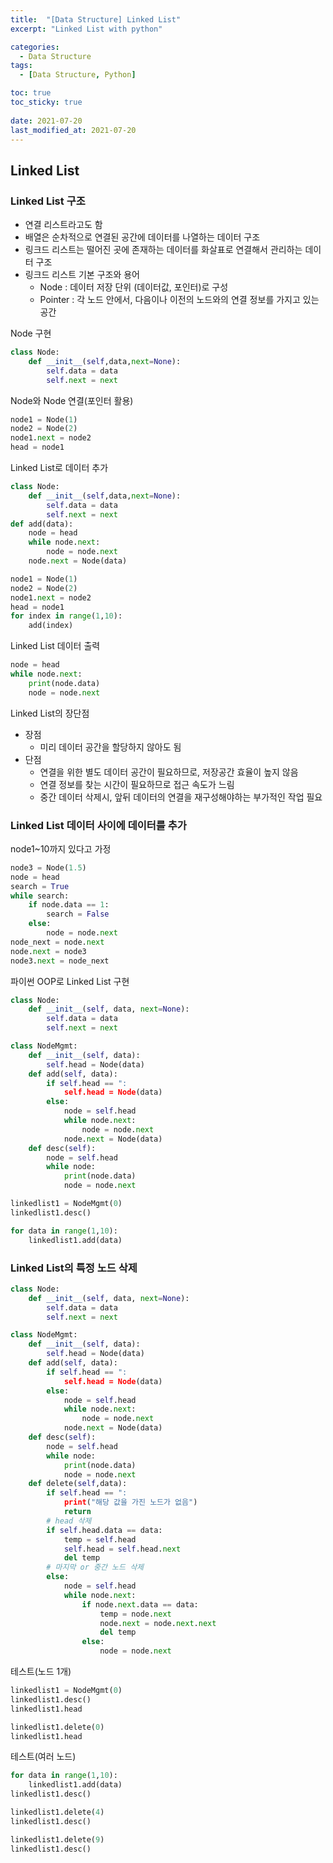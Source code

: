 ```yaml
---
title:  "[Data Structure] Linked List"
excerpt: "Linked List with python"

categories:
  - Data Structure
tags:
  - [Data Structure, Python]

toc: true
toc_sticky: true
 
date: 2021-07-20
last_modified_at: 2021-07-20
---
```

## Linked List
### Linked List 구조
- 연결 리스트라고도 함
- 배열은 순차적으로 연결된 공간에 데이터를 나열하는 데이터 구조
- 링크드 리스트는 떨어진 곳에 존재하는 데이터를 화살표로 연결해서 관리하는 데이터 구조
- 링크드 리스트 기본 구조와 용어
    - Node : 데이터 저장 단위 (데이터값, 포인터)로 구성
    - Pointer : 각 노드 안에서, 다음이나 이전의 노드와의 연결 정보를 가지고 있는 공간

Node 구현
```python
class Node:
    def __init__(self,data,next=None):
        self.data = data
        self.next = next
```
Node와 Node 연결(포인터 활용)
```python
node1 = Node(1)
node2 = Node(2)
node1.next = node2
head = node1
```
Linked List로 데이터 추가
```python
class Node:
    def __init__(self,data,next=None):
        self.data = data
        self.next = next
def add(data):
    node = head
    while node.next:
        node = node.next
    node.next = Node(data)

node1 = Node(1)
node2 = Node(2)
node1.next = node2
head = node1
for index in range(1,10):
    add(index)
```
Linked List 데이터 출력
```python
node = head
while node.next:
    print(node.data)
    node = node.next
```
Linked List의 장단점
- 장점
    - 미리 데이터 공간을 할당하지 않아도 됨
- 단점
    - 연결을 위한 별도 데이터 공간이 필요하므로, 저장공간 효율이 높지 않음
    - 연결 정보를 찾는 시간이 필요하므로 접근 속도가 느림
    - 중간 데이터 삭제시, 앞뒤 데이터의 연결을 재구성해야하는 부가적인 작업 필요

### Linked List 데이터 사이에 데이터를 추가
node1~10까지 있다고 가정
```python
node3 = Node(1.5)
node = head
search = True
while search:
    if node.data == 1:
        search = False
    else:
        node = node.next
node_next = node.next
node.next = node3
node3.next = node_next
```
파이썬 OOP로 Linked List 구현
```python
class Node:
    def __init__(self, data, next=None):
        self.data = data
        self.next = next

class NodeMgmt:
    def __init__(self, data):
        self.head = Node(data)
    def add(self, data):
        if self.head == ":
            self.head = Node(data)
        else:
            node = self.head
            while node.next:
                node = node.next
            node.next = Node(data)
    def desc(self):
        node = self.head
        while node:
            print(node.data)
            node = node.next

linkedlist1 = NodeMgmt(0)
linkedlist1.desc()

for data in range(1,10):
    linkedlist1.add(data)
```

### Linked List의 특정 노드 삭제
```python
class Node:
    def __init__(self, data, next=None):
        self.data = data
        self.next = next

class NodeMgmt:
    def __init__(self, data):
        self.head = Node(data)
    def add(self, data):
        if self.head == ":
            self.head = Node(data)
        else:
            node = self.head
            while node.next:
                node = node.next
            node.next = Node(data)
    def desc(self):
        node = self.head
        while node:
            print(node.data)
            node = node.next
    def delete(self,data):
        if self.head == ":
            print("해당 값을 가진 노드가 없음")
            return
        # head 삭제
        if self.head.data == data:
            temp = self.head
            self.head = self.head.next
            del temp
        # 마지막 or 중간 노드 삭제
        else:
            node = self.head
            while node.next:
                if node.next.data == data:
                    temp = node.next
                    node.next = node.next.next
                    del temp
                else:
                    node = node.next
```
테스트(노드 1개)
```python
linkedlist1 = NodeMgmt(0)
linkedlist1.desc()
linkedlist1.head

linkedlist1.delete(0)
linkedlist1.head
```
테스트(여러 노드)
```python
for data in range(1,10):
    linkedlist1.add(data)
linkedlist1.desc()

linkedlist1.delete(4)
linkedlist1.desc()

linkedlist1.delete(9)
linkedlist1.desc()
```